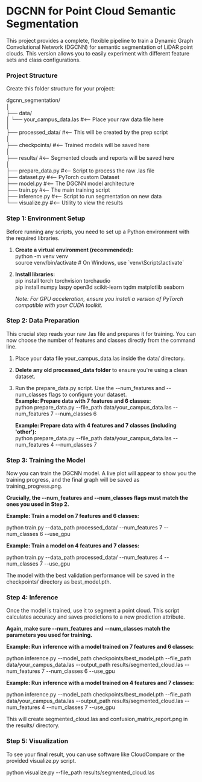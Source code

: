 # **DGCNN for Point Cloud Semantic Segmentation**

This project provides a complete, flexible pipeline to train a Dynamic Graph Convolutional Network (DGCNN) for semantic segmentation of LiDAR point clouds. This version allows you to easily experiment with different feature sets and class configurations.

### **Project Structure**

Create this folder structure for your project:

dgcnn\_segmentation/  
│  
├── data/  
│   └── your\_campus\_data.las  \#\<-- Place your raw data file here  
│  
├── processed\_data/           \#\<-- This will be created by the prep script  
│  
├── checkpoints/              \#\<-- Trained models will be saved here  
│  
├── results/                  \#\<-- Segmented clouds and reports will be saved here  
│  
├── prepare\_data.py           \#\<-- Script to process the raw .las file  
├── dataset.py                \#\<-- PyTorch custom Dataset  
├── model.py                  \#\<-- The DGCNN model architecture  
├── train.py                  \#\<-- The main training script  
├── inference.py              \#\<-- Script to run segmentation on new data  
└── visualize.py              \#\<-- Utility to view the results

### **Step 1: Environment Setup**

Before running any scripts, you need to set up a Python environment with the required libraries.

1. **Create a virtual environment (recommended):**  
   python \-m venv venv  
   source venv/bin/activate  \# On Windows, use \`venv\\Scripts\\activate\`

2. **Install libraries:**  
   pip install torch torchvision torchaudio  
   pip install numpy laspy open3d scikit-learn tqdm matplotlib seaborn

   *Note: For GPU acceleration, ensure you install a version of PyTorch compatible with your CUDA toolkit.*

### **Step 2: Data Preparation**

This crucial step reads your raw .las file and prepares it for training. You can now choose the number of features and classes directly from the command line.

1. Place your data file your\_campus\_data.las inside the data/ directory.  
2. **Delete any old processed\_data folder** to ensure you're using a clean dataset.  
3. Run the prepare\_data.py script. Use the \--num\_features and \--num\_classes flags to configure your dataset.  
   **Example: Prepare data with 7 features and 6 classes:**  
   python prepare\_data.py \--file\_path data/your\_campus\_data.las \--num\_features 7 \--num\_classes 6

   **Example: Prepare data with 4 features and 7 classes (including 'other'):**  
   python prepare\_data.py \--file\_path data/your\_campus\_data.las \--num\_features 4 \--num\_classes 7

### **Step 3: Training the Model**

Now you can train the DGCNN model. A live plot will appear to show you the training progress, and the final graph will be saved as training\_progress.png.

**Crucially, the \--num\_features and \--num\_classes flags must match the ones you used in Step 2\.**

**Example: Train a model on 7 features and 6 classes:**

python train.py \--data\_path processed\_data/ \--num\_features 7 \--num\_classes 6 \--use\_gpu

**Example: Train a model on 4 features and 7 classes:**

python train.py \--data\_path processed\_data/ \--num\_features 4 \--num\_classes 7 \--use\_gpu

The model with the best validation performance will be saved in the checkpoints/ directory as best\_model.pth.

### **Step 4: Inference**

Once the model is trained, use it to segment a point cloud. This script calculates accuracy and saves predictions to a new prediction attribute.

**Again, make sure \--num\_features and \--num\_classes match the parameters you used for training.**

**Example: Run inference with a model trained on 7 features and 6 classes:**

python inference.py \--model\_path checkpoints/best\_model.pth \--file\_path data/your\_campus\_data.las \--output\_path results/segmented\_cloud.las \--num\_features 7 \--num\_classes 6 \--use\_gpu

**Example: Run inference with a model trained on 4 features and 7 classes:**

python inference.py \--model\_path checkpoints/best\_model.pth \--file\_path data/your\_campus\_data.las \--output\_path results/segmented\_cloud.las \--num\_features 4 \--num\_classes 7 \--use\_gpu

This will create segmented\_cloud.las and confusion\_matrix\_report.png in the results/ directory.

### **Step 5: Visualization**

To see your final result, you can use software like CloudCompare or the provided visualize.py script.

python visualize.py \--file\_path results/segmented\_cloud.las  
